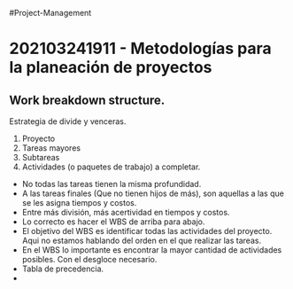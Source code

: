 #Project-Management
# 202103241911 - Metodologías para la planeación de proyectos

## Work breakdown structure.

Estrategia de divide y venceras.
1. Proyecto
2. Tareas mayores
3. Subtareas
4. Actividades (o paquetes de trabajo) a completar.


- No todas las tareas tienen la misma profundidad.
-  A las tareas finales (Que no tienen hijos de más), son aquellas a las que se les asigna tiempos y costos.
- Entre más división, más acertividad en tiempos y costos.
- Lo correcto es hacer el WBS de arriba para abajo.
- El objetivo del WBS es identificar todas las actividades del proyecto. Aqui no estamos hablando del orden en el que realizar las tareas.
- En el WBS lo importante es encontrar la mayor cantidad de actividades posibles. Con el desgloce necesario.
- Tabla de precedencia.
- 